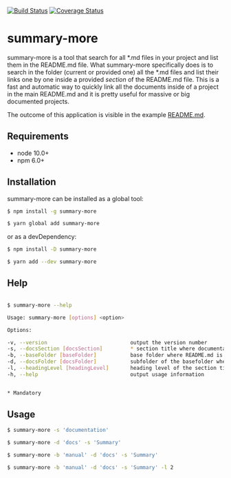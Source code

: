 [![Build Status](https://travis-ci.org/silversonicaxel/summary-more.svg?branch=master)](https://travis-ci.org/silversonicaxel/summary-more)
[![Coverage Status](https://coveralls.io/repos/github/silversonicaxel/summary-more/badge.svg?branch=master)](https://coveralls.io/github/silversonicaxel/summary-more?branch=master)

# summary-more
summary-more is a tool that search for all *.md files in your project and list them in the README.md file.
What summary-more specifically does is to search in the folder (current or provided one) all the *.md files and list their links one by one inside a provided _section_ of the README.md file.
This is a fast and automatic way to quickly link all the documents inside of a project in the main README.md and it is pretty useful for massive or big documented projects.

The outcome of this application is visible in the example [README.md](fixtures/README.md).

## Requirements
* node 10.0+
* npm 6.0+

## Installation
summary-more can be installed as a global tool:

```bash
$ npm install -g summary-more

$ yarn global add summary-more
```

or as a devDependency:

```bash
$ npm install -D summary-more

$ yarn add --dev summary-more
```

## Help
```bash

$ summary-more --help

Usage: summary-more [options] <option>

Options:

-v, --version                           output the version number
-s, --docsSection [docsSection]         * section title where documentation will be listed in README.md
-b, --baseFolder [baseFolder]           base folder where README.md is located
-d, --docsFolder [docsFolder]           subfolder of the basefolder where documentation is located
-l, --headingLevel [headingLevel]       heading level of the section title within README.md
-h, --help                              output usage information


* Mandatory
```

## Usage

```bash
$ summary-more -s 'documentation'
```

```bash
$ summary-more -d 'docs' -s 'Summary'
```

```bash
$ summary-more -b 'manual' -d 'docs' -s 'Summary'
```

```bash
$ summary-more -b 'manual' -d 'docs' -s 'Summary' -l 2
```
